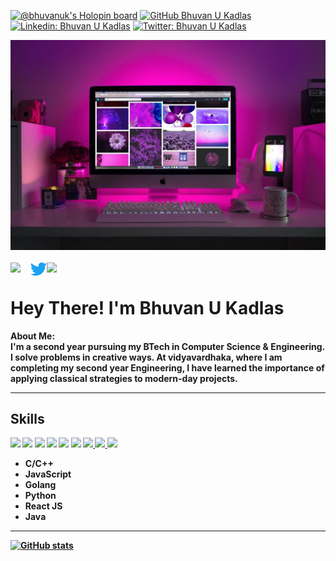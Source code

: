 [![@bhuvanuk's Holopin board](https://holopin.io/api/user/board?user=bhuvanuk)](https://holopin.io/@bhuvanuk)
[![GitHub Bhuvan U Kadlas](https://img.shields.io/github/followers/bhuvan2002?label=follow&style=social)](https://github.com/bhuvan2002)
[![Linkedin: Bhuvan U Kadlas](https://img.shields.io/badge/-Bhuvan%20Kadlas-blue?style=flat-square&logo=Linkedin&logoColor=white&link=https://www.linkedin.com/in/bhuvan-u-kadlas-524b3810b/)](https://www.linkedin.com/in/bhuvan-u-kadlas-524b3810b/)
[![Twitter: Bhuvan U Kadlas](https://img.shields.io/twitter/follow/BKadlas?style=social)](https://twitter.com/BKadlas)

<div align="center">
  <a href="www.github/2002.com" target="_blank" ><img src="github-banner.png" alt="Bhuvan U Kadlas"></a>
  <br><br>
<a href="https://www.linkedin.com/in/bhuvan-u-kadlas-524b3810b/" target="_blank" >
  <img align="left" width="32px" src="https://img.icons8.com/fluent/48/000000/linkedin.png"/>
</a>
<a href="https://twitter.com/BKadlas" target="_blank" >
  <img align="left" width="26px" src="Twitter-Logo.png" />
</a>

<a href="mailto:bhuvanumesh123@gmail.com" target="_blank" >
  <img align="left" width="32px" src="https://img.icons8.com/doodle/48/000000/gmail-new.png" />
</a>
  
</div>
<br>
<!-- <img src="https://github.com/TheDudeThatCode/TheDudeThatCode/blob/master/Assets/Hi.gif" width="15px"> -->
<h1>Hey There! I'm Bhuvan U Kadlas</h1>
<b><p> About Me: <br>
I'm a second year pursuing my BTech in Computer Science & Engineering. I solve problems in creative ways. At vidyavardhaka, where I am completing my second year Engineering, I have learned the importance of applying classical strategies to modern-day projects.

</p>
<hr>
<!--  <img src = "https://media2.giphy.com/media/QssGEmpkyEOhBCb7e1/giphy.gif?cid=ecf05e47a0n3gi1bfqntqmob8g9aid1oyj2wr3ds3mg700bl&rid=giphy.gif" width = "15px">  -->
<h2> Skills </h2>
<a href=https://github.com/bhuvan2002><img width ='32px' src ='https://raw.githubusercontent.com/rahulbanerjee26/githubAboutMeGenerator/main/icons/cpp.svg'></a>
<a href=https://github.com/bhuvan2002><img width ='32px' src ='https://raw.githubusercontent.com/rahulbanerjee26/githubAboutMeGenerator/main/icons/html.svg'></a>
<a href=https://github.com/bhuvan2002><img width ='32px' src ='https://raw.githubusercontent.com/rahulbanerjee26/githubAboutMeGenerator/main/icons/css.svg'></a>
<a href=https://github.com/bhuvan2002><img width ='32px' src ='https://raw.githubusercontent.com/rahulbanerjee26/githubAboutMeGenerator/main/icons/javascript.svg'></a>
<a href=https://github.com/bhuvan2002><img width ='32px' src ='https://raw.githubusercontent.com/rahulbanerjee26/githubAboutMeGenerator/main/icons/reactjs.svg'></a>
<a href=https://github.com/bhuvan2002><img width ='32px' src ='https://raw.githubusercontent.com/rahulbanerjee26/githubAboutMeGenerator/main/icons/linux.svg'></a>
<a href=https://github.com/bhuvan2002><img width ='32px' src ='https://raw.githubusercontent.com/rahulbanerjee26/githubAboutMeGenerator/main/icons/github.svg'> </a>
<a href=https://github.com/bhuvan2002><img width ='32px' src ='https://raw.githubusercontent.com/rahulbanerjee26/githubAboutMeGenerator/main/icons/figma.svg'> </a>
<a href=https://github.com/bhuvan2002><img width ='32px' src ='https://www.vectorlogo.zone/logos/netlify/netlify-icon.svg'> </a>

 + C/C++
 + JavaScript
 + Golang
 + Python
 + React JS
 + Java
<hr>
<div align>

[![GitHub stats](https://github-readme-stats.vercel.app/api?username=bhuvan2002&show_icons=true&theme=tokyonight&line_height=27)](https://github.com/bhuvan2002)
<!-- [![Top Langs](https://github-readme-stats.vercel.app/api/top-langs/?username=aniruddhabagal&layout=compact&theme=tokyonight&line_height=27)](https://github.com/aniruddhabagal/github-readme-stats) -->
<!-- ![Github Contribution Graph](https://activity-graph.herokuapp.com/graph?username=aniruddhabagal&bg_color=1a1b26&color=73daca&line=7dcfff&point=bb9af7&area=true&hide_border=true)<br> -->
</div>

</b>
